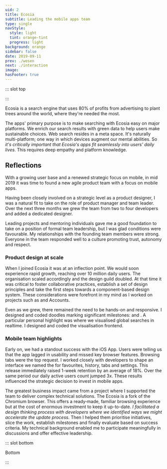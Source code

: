 ```yaml
---
uid: 2
title: Ecosia
subtitle: Leading the mobile apps team
type: single
navStyle:
  style: light
  tint: orange-tint
  progress: light
background: orange
sidebar: false
date: 2019-09-11
prev: ./wesen
next: ./interaction
image:
hasFooter: true
---
```


<!-- <style lang="sass">

@import "@theme/styles/variables.sass"

.section .button-action .image.is-square
  background-color: transparent

</style> -->

::: slot top

<Stage-ProjectStage rag="rag-3" ragTitle="rag-3" ctaLabel="ecosia.org" ctaUrl="https://www.ecosia.org"
description="I created the right conditions for designers and engineers to build impactful features reaching millions of users.">

<template v-slot:visual-column>
  <figure class="ecosia-image">
    <Heros-ImageHero src="/images/ecosia/render-base.png" alt="Ecosia mobile devices"/>
  </figure>
</template>

<template v-slot:platform>

Android, iOS and MacOS apps

</template>

<template v-slot:timeframe>

2018-2020

</template>

<template v-slot:my-role>

Team leader
~ Product Manager

</template>

<template v-slot:team>

Product designer
~ 2 iOS developers
~ Android developer
~ Back-end developer

</template>

</Stage-ProjectStage>

<style lang="sass">
@import "@theme/styles/variables.sass"

.ecosia-image
  position: absolute
  left: -14%
  width: 144%
  @media screen and (max-width: $tablet - 1px)
    top: -24%
</style>

:::


<Content-TextSection rag="rag-4" columnOffset="title-offset" padding="is-initial is-continuous">

<!-- Nulla facilisi. Proin volutpat in purus a lobortis. Praesent nec purus eu metus volutpat placerat a eu sapien. Quisque eu sapien ut quam venenatis convallis. Vestibulum porta aliquam elit et fringilla. Etiam semper iaculis massa, sit amet fringilla lorem lacinia nec.

Proin velit neque, ornare nec luctus at, sollicitudin a erat. Nunc consectetur tortor in nibh vulputate viverra. Integer fringilla orci enim, non efficitur erat elementum vel. Quisque sollicitudin risus sed pretium auctor. Quisque sit amet fermentum nibh. Proin tristique neque vitae ipsum malesuada, ac feugiat justo suscipit. Pellentesque euismod sodales ipsum in mattis.

Suspendisse potenti. Praesent risus massa, vulputate eget turpis in, dignissim tincidunt odio -->

<p class="subtitle">
Ecosia is a search engine that uses 80% of profits from advertising to plant trees around the world, where they're needed the most.
</p>

<!-- We made impressive progress on our mobile apps with only two developers and a share of my overall capacity as a product designer.  -->

The apps' primary purpose is to make searching with Ecosia easy on major platforms. We enrich our search results with green data to help users make sustainable choices. Web search resides in a meta space. It's naturally multi-platform; one way in which devices augment our mental abilities. So _it's critically important that Ecosia's apps fit seamlessly into users' daily lives_. This requires deep empathy and platform knowledge.

<!--

I lead the mobile apps team. Our native Android and iOS apps make it easy to search with Ecosia, connect with the cause and make an incremental difference every day while on the go. My activities include:

Product management | UI/UX design | interactive prototypes | usability and value testing | product illustrations | analytics, optimisation, A/B testing (custom tooling with Looker) | embedded with developers in an agile product team



When I joined Ecosia as a product designer, native apps were part of a large product team with a broad remit for user engagement. In this environment I was able to pioneer several initiatives for mobile - growing our user numbers so that we could begin to consider investing resources and concerted attention into this space.

I initially joined Ecosia as a product designer and gradually transitioned into a product manager role, forming a new team in the process.

-->


<template v-slot:aside>



</template>

</Content-TextSection>


<Content-TextSection columnOffset="title-offset" rag="rag-4" padding="is-medium">

## Reflections

<p class="subtitle" style="padding-right: 1em;">
  With a growing user base and a renewed strategic focus on mobile, in mid 2019 it was time to found a new agile product team with a focus on mobile apps.
</p>

Having been closely involved on a strategic level as a product designer, I was a natural fit to take on the role of product manager and team leader. Over the next three months we grew the team from two to four developers and added a dedicated designer.

Leading projects and mentoring individuals gave me a good foundation to take on a position of formal team leadership, but I was glad conditions were favourable. My relationships with the founding team members were strong. Everyone in the team responded well to a culture promoting trust, autonomy and respect.

### Product design at scale

<p>
When I joined Ecosia it was at an inflection point. We would soon experience rapid growth, reaching over 10 million daily users. The organisation scaled accordingly and the design guild doubled. At that time it was critical to foster collaborative practices, establish a set of design principles and take the first steps towards a component-based design system. These considerations were forefront in my mind as I worked on projects such as <Content-ModalLink label="Maps">
<template v-slot:modal>

<!-- (before I began working as a PM) -->

<Content-FreeSection padding="is-small">

<div class="columns">
<div class="column is-half modal-image-limit">
<Content-ModalWrapper type="link" url="https://acmoles.github.io/maps-ui/" label="Wireframe interaction prototype">
<figure class="image is-5by4">
<img class="lazyload" data-src="/images/ecosia/EcosiaMaps-modal.jpg" alt="Ecosia maps vertical">
</figure>
</Content-ModalWrapper>
</div>
<div class="column">

Ecosia maps posed a unique design challenge. As part of slicing the feature we decided to exclude the search box from the first release. Rather, we would enable users to make pseudo searches for common keywords such as hotels and shopping. These constraints called for creativity. It was satisfying to work on a completely new search vertical.

</div>
</div>

</Content-FreeSection>

</template>
</Content-ModalLink> and Accounts.
</p>

<p>
Even as we grew, there remained the need to be hands-on and responsive. I designed and coded doodles marking significant milestones: <Content-ModalLink label="50 million trees">
<template v-slot:modal>

<Content-FreeSection padding="is-small">

<figure class="image is-16by9">
<iframe style="background: white;" class="lazyload" data-src="https://ecosia-50-million.netlify.app" frameborder="0"></iframe>
</figure>

</Content-FreeSection>

</template>
</Content-ModalLink> and <Content-ModalLink label="Ecosia's 10th anniversary">
<template v-slot:modal>

<Content-FreeSection padding="is-small">

<figure class="image is-16by9">
<iframe style="background: white;" class="lazyload" data-src="https://ecosia-10-years.netlify.app" frameborder="0"></iframe>
</figure>

</Content-FreeSection>

</template>
</Content-ModalLink>. A particular personal highlight was <Content-ModalLink label="Hack Days 2019">
<template v-slot:modal>

<Content-FreeSection padding="is-small">

<div class="columns">
<div class="column is-half modal-image-limit">
<Content-ModalWrapper type="link" url="https://mapvis.netlify.app/" label="View live visualisation">
<figure class="image is-5by4">
<img class="lazyload" data-src="/images/ecosia/SearchMap-modal.jpg" alt="Searches map visualisation">
</figure>
</Content-ModalWrapper>
</div>
<div class="column">

I collaborated with a backend developer, data scientist and marketing manager to design and build this data visualisation in 4 days.

As a bonus feature we plotted Ecosia's tree planting sites on the map. This makes it possible to see some amazing things, for instance in Brazil, where there are users searching within 10km of rainforest restored by Ecosia.

</div>
</div>

</Content-FreeSection>

</template>
</Content-ModalLink> where we visualised global searches in realtime. I designed and coded the visualisation frontend.
</p>

<!-- ### On leadership -->

### Mobile team highlights

<p>
Early on, we had a standout success with the iOS App. Users were telling us that the app lagged in usability and missed key browser features. Browsing tabs were the top request. I worked closely with developers to shape an interface we named the <Content-ModalLink label="Organiser">
<template v-slot:modal>

<Content-FreeSection padding="is-small">

<div class="columns">
<div class="column is-half modal-image-limit">
<figure class="image is-5by4">
<img class="lazyload" data-src="/images/ecosia/iOS-modal.jpg" alt="Ecosia iOS App">
</figure>
</div>
<div class="column">

With the iOS App Organiser, Ecosia could stand as a viable alternative browser to Safari.

</div>
</div>

</Content-FreeSection>

</template>
</Content-ModalLink> for favourites, history, tabs and settings. This release immediately raised 1-week retention by an average of 18%. Over the same period our daily active users count jumped 3x. These results influenced the strategic decision to invest in mobile apps.
</p>

<p>
The greatest business impact came from a project where I supported the team to deliver complex technical solutions. The Ecosia <Content-ModalLink label="Android App">
<template v-slot:modal>

<Content-FreeSection padding="is-small">
<div class="columns">
<div class="column is-half modal-image-limit">
<figure class="image is-5by4">
<img class="lazyload" data-src="/images/ecosia/Android-modal.jpg" alt="Ecosia Android App">
</figure>
</div>
<div class="column">

The Ecosia Android app offers the familiarity of Chromium with Ecosia search. It connects users to the cause through tree planting news, financial reporting and other content on the New Tab Page.

</div>
</div>

</Content-FreeSection>

</template>
</Content-ModalLink> is a fork of the Chromium browser. This offers a ready&#8209;made, familiar browsing experience but at the cost of enormous investment to keep it up-to-date. <em>I facilitated a design thinking process with developers where we identified ways we might accelerate the update process.</em> Then I helped them prioritise initiatives, slice the work, establish milestones and finally evaluate based on success criteria. My technical background enabled me to participate meaningfully in discussions and offer effective leadership.
</p>

<template slot="aside">

<figure class="image is-16by9">
  <img class="lazyload" data-src="/images/ecosia/Ecosia-support1.jpg" alt="Ecosia offices">
</figure>

<figure class="image is-16by9">
  <img class="lazyload" data-src="/images/ecosia/Ecosia-support2.jpg" alt="Ecosia offices">
</figure>

<figure class="image is-16by9">
  <img class="lazyload" data-src="/images/ecosia/Ecosia-support3.jpg" alt="Ecosia tree saplings">
</figure>

</template>

</Content-TextSection>



<Content-MetricsSection padding="is-medium-large" :metrics="[
{ metric:'18%', description:'Increase in iOS App 1-week retention' },
{ metric:'3x', description:'iOS app DAU growth in 2019' },
{ metric:'4x', description:'Faster Android app updates' },
]"/>

<!--

{ metric:'91%', description:'Users migrated to the Safari App Extension.' },

We achieved this despite facing a considerable challenge replicating previous functionality with the new, hardly documented, platform.

{ metric:'50%', description:'Rate of Android users setting Ecosia as system default browser when prompted.' },

Safari Mac App - Apple changes the platform, efforts to keep our users and build an alternative.
93% drops to 85% users on extension - frame as kept/migrated 91% of users

iOS app - adding much needed browser features like browsing tabs, history, favorites and a design overhaul
Increase 1-week retention from 28% to 34%, increase of 18%
While 3x DAU over a 3 month period
App stability?

Android app - update speed would be nice
Set as default browser - 2.2% clickthrough, Android default browser set is in Android in-app activities Dashboard - seems to be broken
7.8M resume events
5.2M resume events with default set
2/3 Android launch events from users who set Ecosia as system default browser
Android users who set Ecosia as system default browser app
App stability?



// SAFARI CUT

<p>
The greatest business impact came from two projects where I supported the team to deliver complex technical solutions. Apple were poised to remove their existing extension platform from Safari. 15% of daily searches came from users relying on this extension. We rapidly built a replacement <Content-ModalLink label="Safari App Extension">
<template v-slot:modal>

<Content-FreeSection padding="is-small">

<div class="columns is-centered">
<div class="column is-two-thirds">
<figure class="image is-5by4">
<img class="lazyload" data-src="/images/ecosia/MacApp-modal.jpg" alt="Safari App Extension">
</figure>

<figcaption>

Our browser extensions add Ecosia as default search engine. Users expect that they can search with Ecosia directly in the address bar. At first, we were uncertain we could deliver this functionality and implemented a dropdown search box in the Safari UI as contingency.

</figcaption>
</div>
</div>

</Content-FreeSection>

</template>
</Content-ModalLink> and migrated 91% of users in the face of considerable technical challenges.
</p>






<Content-ModalLink label="Accounts.">
<template v-slot:modal>

<Content-FreeSection padding="is-small">

<div class="columns is-centered">
<div class="column is-two-thirds">
<figure class="image is-5by4">
<img class="lazyload" data-src="/images/ecosia/Login-modal.jpg" alt="Ecosia accounts login">
</figure>

<figcaption>

I led design of the accounts beta release, enabling users to save and share their personal impact counter across devices. Our hypothesis was that already engaged users would love this feature. We found demand was so high that users outside our testing region began clamouring to be included in the pilot.

</figcaption>
</div>
</div>

</Content-FreeSection>

</template>
</Content-ModalLink>



-->



::: slot bottom

Bottom

:::
